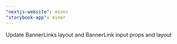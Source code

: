 ```yaml
---
"nextjs-website": minor
"storybook-app": minor
---
```


Update BannerLinks layout and BannerLink input props and layout
